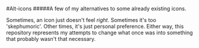 #Alt-icons
#####A few of my alternatives to some already existing icons.

Sometimes, an icon just doesn't feel _right_. Sometimes it's too 'skephumoric'. Other times, it's just personal preference. Either way, this repository represents my attempts to change what once was into something that probably wasn't that necessary.